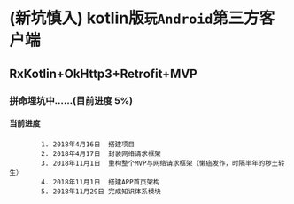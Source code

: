 # (新坑慎入) kotlin版`玩Android`第三方客户端
## RxKotlin+OkHttp3+Retrofit+MVP
### 拼命埋坑中......(目前进度 5%)
#### 当前进度 
            1. 2018年4月16日  搭建项目
            2. 2018年4月17日  封装网络请求框架
            3. 2018年11月1日  重构整个MVP与网络请求框架（懒癌发作，时隔半年的秽土转生）
            4. 2018年11月1日  搭建APP首页架构
            5. 2018年11月29日 完成知识体系模块
